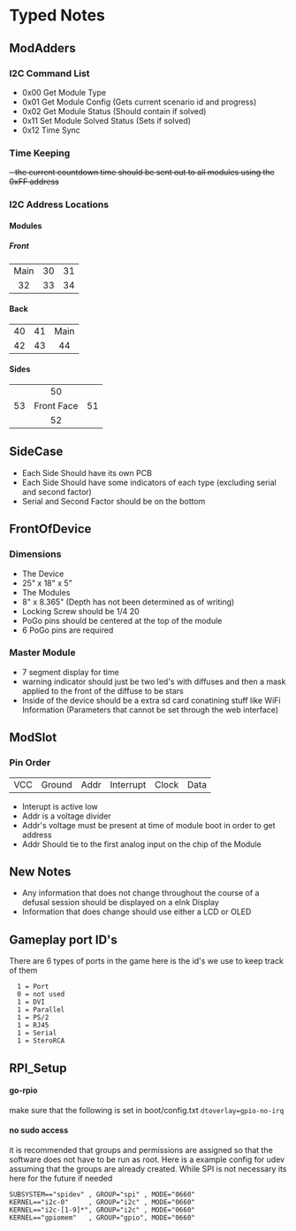 # Typed Notes
## ModAdders
### I2C Command List
 - 0x00 Get Module Type
 - 0x01 Get Module Config (Gets current scenario id and progress)
 - 0x02 Get Module Status (Should contain if solved)
 - 0x11 Set Module Solved Status (Sets if solved)
 - 0x12 Time Sync

### Time Keeping
~~- the current countdown time should be sent out to all modules using the 0xFF address~~
### I2C Address Locations
#### Modules
##### Front
| | | |
|:-:|:-:|:-:|
| Main | 30 | 31 |
| 32 | 33 | 34 |
#### Back
| | | |
|:-:|:-:|:-:|
| 40 | 41 | Main |
| 42 | 43 | 44 |
#### Sides
| | | |
|:-:|:-:|:-:|
||50||
|53| Front Face | 51|
|| 52 ||
## SideCase
 - Each Side Should have its own PCB
 - Each Side Should have some indicators of each type (excluding serial and second factor)
 - Serial and Second Factor should be on the bottom
## FrontOfDevice
### Dimensions
 - The Device
  - 25" x 18" x 5"
 - The Modules
  - 8" x 8.365" (Depth has not been determined as of writing)
  - Locking Screw should be 1/4 20
  - PoGo pins should be centered at the top of the module
  - 6 PoGo pins are required
### Master Module
 - 7 segment display for time
 - warning indicator should just be two led's with diffuses and then a mask applied to the front of the diffuse to be stars
 - Inside of the device should be a extra sd card conatining stuff like WiFi Information (Parameters that cannot be set through the web interface)
## ModSlot
### Pin Order
| | | | | | |
|:-:|:-:|:-:|:-:|:-:|:-:|
|VCC|Ground|Addr|Interrupt|Clock|Data|
 - Interupt is active low
 - Addr is a voltage divider
 - Addr's voltage must be present at time of module boot in order to get address
 - Addr Should tie to the first analog input on the chip of the Module
## New Notes
- Any information that does not change throughout the course of a defusal session should be displayed on a eInk Display
- Information that does change should use either a LCD or OLED

## Gameplay port ID's
There are 6 types of ports in the game here is the id's we use to keep track of them
```
  1 = Port
  0 = not used
  1 = DVI
  1 = Parallel
  1 = PS/2
  1 = RJ45
  1 = Serial
  1 = SteroRCA
```

## RPI_Setup
#### go-rpio 
make sure that the following is set in boot/config.txt
```dtoverlay=gpio-no-irq```
#### no sudo access 
it is recommended that groups and permissions are assigned so that the software does not have to be run as root. Here is a example config for udev assuming that the groups are already created. While SPI is not necessary its here for the future if needed 
```
SUBSYSTEM=="spidev" , GROUP="spi" , MODE="0660"
KERNEL=="i2c-0"     , GROUP="i2c" , MODE="0660"
KERNEL=="i2c-[1-9]*", GROUP="i2c" , MODE="0660"
KERNEL=="gpiomem"   , GROUP="gpio", MODE="0660"
```
